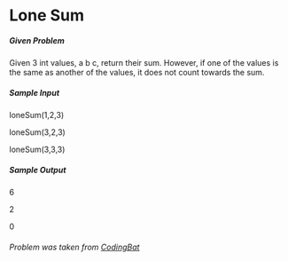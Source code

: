 # Lone Sum

##### Given Problem
Given 3 int values, a b c, return their sum. However, if one of the values is the same as another of the values, it does not count towards the sum.

##### Sample Input
loneSum(1,2,3)

loneSum(3,2,3)

loneSum(3,3,3)


##### Sample Output
6

2

0


###### Problem was taken from [CodingBat](http://codingbat.com/prob/p148972)
